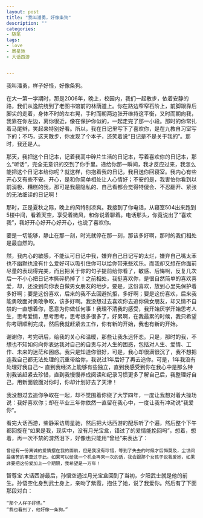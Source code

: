 ```yaml
---
layout: post
title: "我叫潘勇，好像条狗"
description: ""
categories:
- 随笔
tags:
- love
- 周星驰
- 大话西游


---
```


我叫潘勇，样子好怪，好像条狗。

在大一第一学期时，那是2006年，晚上，校园内，我们一起散步，依着安静的路，我们从逸院绕到了老图书馆前的林荫道上。你在路边窄窄石阶上，前脚跟靠后脚尖的走着，身体不时的左右晃，手时而朝两边张开维持这平衡，又时而朝向我，我靠在你左边，离你很近，像在保护你似的，一起走完了那一小段。那时的你常扎着马尾辫，笑起来特别好看。所以，我在日记里写下了喜欢你，是在九教自习室写下的；不巧，这天散步，你发现了个本子，还笑着说“日记是不是关于我的”。那时，我还是人。

那天，我把这个日记本，记着我高中碎片生活的日记本，写着喜欢你的日记本，那么“听话”，完全无意识的交到了你手里。递给你那一瞬间，我才反应过来，我怎么能把这个日记本给你呢？就这样，你抱着我的日记，我目送你回寝室。我内心有些开心又有些不安。开心，是和你简单相处让人心情好；不安的是，我害怕你看到以前消极、糟糕的我，那可是我最隐私的、自己看都会觉得特傻会、不忍翻开、紧张的无法细读的日记啊！

那时，正是夏秋之际，晚上的风特别凉爽。我接到了你电话，从寝室504出来跑到5楼中间，看着天空，享受着微风，和你说着聊着。电话那头，你竟说出了“喜欢我”，我好开心好开心好开心，也说了喜欢你。

要是一切能够，静止在那一刻，时光就停在那一刻，那该多好啊，那时的我们相处是最自然的。

然，我内心的敏感，不能认可日记中我，嫌弃自己日记写的太烂，嫌弃自己嘴太苯也不幽默也没有什么爱好可以吸引住你可以给你带来些欢乐。而我却又想在你面前尽量的表现得完美，而且把关于你的句子提前给你看了，敏感、后悔啊，反复几次后一不小心把日记本撕碎扔掉了！之前相处，我挺喜欢你，是很自然简单的喜欢喜爱，却，还没到向你表白做男女朋友的地步。要是，这份喜欢，放到心里先保护着多好啊；要是这份喜欢，后来的我不去回避抗拒，多好啊；要是这份喜欢，后来我能勇敢面对勇敢争取，该多好啊。我没想过去喜欢你去追你做女朋友，却又情不自禁的一直想着你，愿意为你做任何事！我理不清我的感受，我开始厌学开始思考人生，思考爱情，思考思考，思考很多很多了，好累啊，在我最累的时候，我只希望你考研顺利完成，然后我就赶紧去工作，你有新的开始，我也有新的开始。

谢谢你，考完研后，给我的关心和温暖，那些让我永远怀恋。只是，那时的我，不想也不知如何向你表达我对自己的自责与对人生的困惑，包括对人生、爱情、工作、未来的迷茫和困惑。我只是知道你很好，可是，我心却很满很沉了，我不想把连我自己都无法处理的沉重带给你，我说过1年后好了再去追你。可是，1年我没有处理好我自己～ 直到我经济上能够有些独立，直到我感受到你在我心中是那么特别我该赶紧去珍惜，直到我慢慢养成阅读和纪录习惯更多了解自己后，我整理好自己，用新面貌面对你时，你却计划好去了天津！

我没想过去追你争取在一起，却不觉围着你绕了大学四年，一度让我想对着大操场说：我好喜欢你；却在毕业三年你依然一直留在我心中，一度让我有冲动说“我爱你”。



看完大话西游，柴静采访周星驰，然后把大话西游的配乐听了个遍，然后整个下午都回旋在“如果是我，现实中，没有月光宝盒，错过了的爱情能挽回吗”，想着，想着，再一次不禁的潸然泪下，好像也只能用“曾经”来表达了：
	
	曾经有一份真诚的爱情摆在我的面前，但是我没有珍惜，等到了失去的时候才后悔莫及，尘世间最痛苦的事莫过于此。如果可以给我一个机会再来一次的话，我会跟那个女孩子说我爱她，如果非要把这份爱加上一个期限，我希望是一万年！

智尊宝
大话西游最后，孙悟空通过月光宝盒回到了当初，夕阳武士就是他的前生。孙悟空化身到武士身上，亲吻了紫霞，抱住了她，说了我爱你。然后有了下面那段对白：

	“那个人样子好怪。”
	“我也看到了，他好像一条狗。”
	



